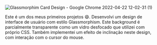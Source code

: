 ![Glassmorphim Card Design - Google Chrome 2022-04-22 12-02-31 (1)](https://user-images.githubusercontent.com/78566330/164742881-1a36021e-8b05-42e6-8cf4-e77ffa42a7dc.gif)


Este é um dos meus primeiros projetos 😄. Desenvolvi um design de interface de usuário com estilo Glassmorphism. Este background é parcialmente transparente como um vidro desfocado que utilizei com próprio CSS. Também implementei um efeito de inclinação neste design, com interação com o cursor do mouse.


